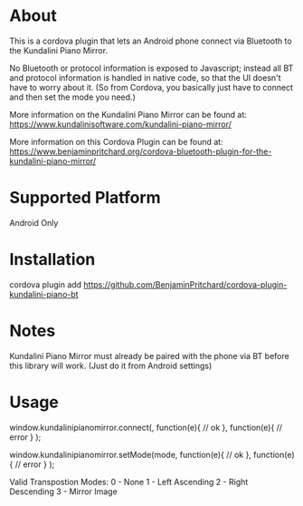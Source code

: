 
# About

This is a cordova plugin that lets an Android phone connect via Bluetooth to the Kundalini Piano Mirror. 

No Bluetooth or protocol information is exposed to Javascript; instead all BT and protocol information is handled in native code, so that the UI doesn't have to worry about it. (So from Cordova, you basically just have to connect and then set the mode you need.)

More information on the Kundalini Piano Mirror can be found at:
https://www.kundalinisoftware.com/kundalini-piano-mirror/   

More information on this Cordova Plugin can be found at: 
https://www.benjaminpritchard.org/cordova-bluetooth-plugin-for-the-kundalini-piano-mirror/

# Supported Platform
Android Only

# Installation

cordova plugin add https://github.com/BenjaminPritchard/cordova-plugin-kundalini-piano-bt

# Notes

Kundalini Piano Mirror must already be paired with the phone via BT before this library will work. (Just do it from Android settings)

# Usage

 window.kundalinipianomirror.connect(,
      function(e){ // ok },
      function(e){ // error }
);

window.kundalinipianomirror.setMode(mode,
      function(e){ // ok },
      function(e){ // error }
);

Valid Transpostion Modes:
    0 - None
    1 - Left Ascending
    2 - Right Descending
    3 - Mirror Image


